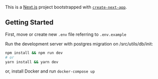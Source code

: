 This is a [Next.js](https://nextjs.org/) project bootstrapped with [`create-next-app`](https://github.com/vercel/next.js/tree/canary/packages/create-next-app).

## Getting Started

First, move or create new `.env` file referring to `.env.example`

Run the development server with postgres migration on /src/utils/db/init:

```bash
npm install && npm run dev
# or
yarn install && yarn dev
```

or, install Docker and run `docker-compose up`
